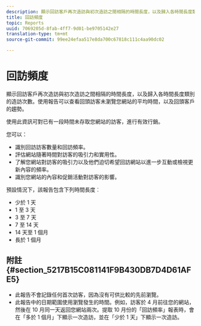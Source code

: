 ```yaml
---
description: 顯示回訪客戶再次造訪與初次造訪之間相隔的時間長度，以及歸入各時間長度類別的造訪次數。使用報告可以查看回頭訪客未瀏覽您網站的平均時間，以及回頭客戶的趨勢。
title: 回訪頻度
topic: Reports
uuid: 7069205d-8fab-4ff7-9d01-be9705142e27
translation-type: tm+mt
source-git-commit: 99ee24efaa517e8da700c67818c111c4aa90dc02

---
```



# 回訪頻度

顯示回訪客戶再次造訪與初次造訪之間相隔的時間長度，以及歸入各時間長度類別的造訪次數。使用報告可以查看回頭訪客未瀏覽您網站的平均時間，以及回頭客戶的趨勢。

使用此資訊可對已有一段時間未存取您網站的訪客，進行有效行銷。

您可以：

* 識別回訪訪客數量和回訪頻率。
* 評估網站隨著時間對訪客的吸引力和實用性。
* 了解您網站對訪客的吸引力以及他們迫切希望回訪網站以進一步互動或檢視更新內容的頻率。
* 識別您網站的內容和促銷活動對訪客的影響。

預設情況下，該報告包含下列時間長度︰

* 少於 1 天
* 1 至 3 天
* 3 至 7 天
* 7 至 14 天
* 14 天至 1 個月
* 長於 1 個月

## 附註 {#section_5217B15C081141F9B430DB7D4D61AFE5}

* 此報告不會記錄任何首次訪客，因為沒有可供比較的先前瀏覽。
* 此報告中的日期範圍使用瀏覽發生的時間。例如，訪客於 4 月前往您的網站，然後在 10 月同一天返回您網站兩次。提取 10 月份的「回訪頻率」報表時，會在「多於 1 個月」下顯示一次造訪，並在「少於 1 天」下顯示一次造訪。

